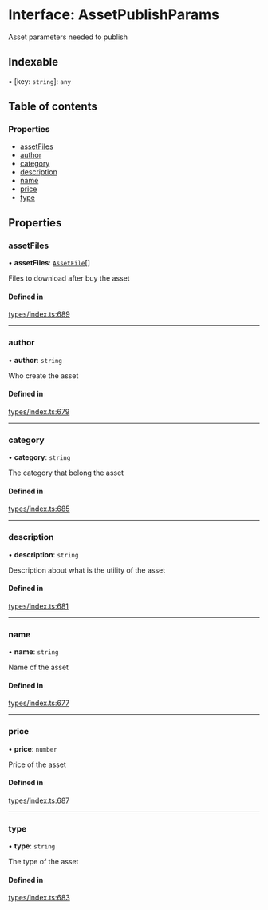 # Interface: AssetPublishParams

Asset parameters needed to publish

## Indexable

▪ [key: `string`]: `any`

## Table of contents

### Properties

- [assetFiles](AssetPublishParams.md#assetfiles)
- [author](AssetPublishParams.md#author)
- [category](AssetPublishParams.md#category)
- [description](AssetPublishParams.md#description)
- [name](AssetPublishParams.md#name)
- [price](AssetPublishParams.md#price)
- [type](AssetPublishParams.md#type)

## Properties

### assetFiles

• **assetFiles**: [`AssetFile`](AssetFile.md)[]

Files to download after buy the asset

#### Defined in

[types/index.ts:689](https://github.com/nevermined-io/react-components/blob/30ea341/catalog/src/types/index.ts#L689)

___

### author

• **author**: `string`

Who create the asset

#### Defined in

[types/index.ts:679](https://github.com/nevermined-io/react-components/blob/30ea341/catalog/src/types/index.ts#L679)

___

### category

• **category**: `string`

The category that belong the asset

#### Defined in

[types/index.ts:685](https://github.com/nevermined-io/react-components/blob/30ea341/catalog/src/types/index.ts#L685)

___

### description

• **description**: `string`

Description about what is the utility of the asset

#### Defined in

[types/index.ts:681](https://github.com/nevermined-io/react-components/blob/30ea341/catalog/src/types/index.ts#L681)

___

### name

• **name**: `string`

Name of the asset

#### Defined in

[types/index.ts:677](https://github.com/nevermined-io/react-components/blob/30ea341/catalog/src/types/index.ts#L677)

___

### price

• **price**: `number`

Price of the asset

#### Defined in

[types/index.ts:687](https://github.com/nevermined-io/react-components/blob/30ea341/catalog/src/types/index.ts#L687)

___

### type

• **type**: `string`

The type of the asset

#### Defined in

[types/index.ts:683](https://github.com/nevermined-io/react-components/blob/30ea341/catalog/src/types/index.ts#L683)
